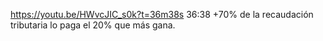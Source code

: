 https://youtu.be/HWvcJIC_s0k?t=36m38s
36:38 +70% de la recaudación tributaria lo paga el 20% que más gana.

[1]: https://docs.google.com/spreadsheets/d/1SHVPb-B58hupjxd-QPtAH8E9WtOn0IdCFGSz4W6cgDo/edit?usp=sharing "Tributacion"
